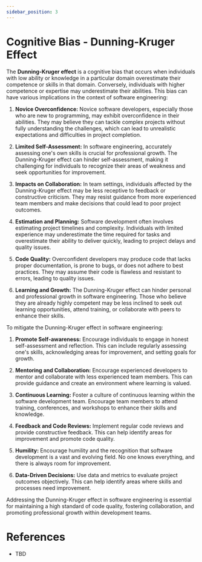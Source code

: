 ```yaml
---
sidebar_position: 3
---
```


# Cognitive Bias - Dunning-Kruger Effect
The **Dunning-Kruger effect** is a cognitive bias that occurs when individuals with low ability or knowledge in a particular domain overestimate their competence or skills in that domain. Conversely, individuals with higher competence or expertise may underestimate their abilities. This bias can have various implications in the context of software engineering:

1. **Novice Overconfidence:** Novice software developers, especially those who are new to programming, may exhibit overconfidence in their abilities. They may believe they can tackle complex projects without fully understanding the challenges, which can lead to unrealistic expectations and difficulties in project completion.

2. **Limited Self-Assessment:** In software engineering, accurately assessing one's own skills is crucial for professional growth. The Dunning-Kruger effect can hinder self-assessment, making it challenging for individuals to recognize their areas of weakness and seek opportunities for improvement.

3. **Impacts on Collaboration:** In team settings, individuals affected by the Dunning-Kruger effect may be less receptive to feedback or constructive criticism. They may resist guidance from more experienced team members and make decisions that could lead to poor project outcomes.

4. **Estimation and Planning:** Software development often involves estimating project timelines and complexity. Individuals with limited experience may underestimate the time required for tasks and overestimate their ability to deliver quickly, leading to project delays and quality issues.

5. **Code Quality:** Overconfident developers may produce code that lacks proper documentation, is prone to bugs, or does not adhere to best practices. They may assume their code is flawless and resistant to errors, leading to quality issues.

6. **Learning and Growth:** The Dunning-Kruger effect can hinder personal and professional growth in software engineering. Those who believe they are already highly competent may be less inclined to seek out learning opportunities, attend training, or collaborate with peers to enhance their skills.

To mitigate the Dunning-Kruger effect in software engineering:

1. **Promote Self-awareness:** Encourage individuals to engage in honest self-assessment and reflection. This can include regularly assessing one's skills, acknowledging areas for improvement, and setting goals for growth.

2. **Mentoring and Collaboration:** Encourage experienced developers to mentor and collaborate with less experienced team members. This can provide guidance and create an environment where learning is valued.

3. **Continuous Learning:** Foster a culture of continuous learning within the software development team. Encourage team members to attend training, conferences, and workshops to enhance their skills and knowledge.

4. **Feedback and Code Reviews:** Implement regular code reviews and provide constructive feedback. This can help identify areas for improvement and promote code quality.

5. **Humility:** Encourage humility and the recognition that software development is a vast and evolving field. No one knows everything, and there is always room for improvement.

6. **Data-Driven Decisions:** Use data and metrics to evaluate project outcomes objectively. This can help identify areas where skills and processes need improvement.

Addressing the Dunning-Kruger effect in software engineering is essential for maintaining a high standard of code quality, fostering collaboration, and promoting professional growth within development teams.

# References
* TBD 
